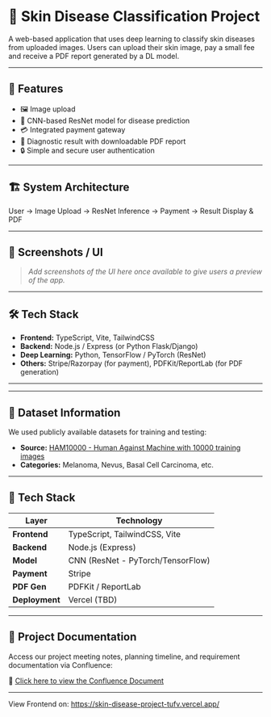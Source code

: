 # 🧬 Skin Disease Classification Project

A web-based application that uses deep learning to classify skin diseases from uploaded images. Users can upload their skin image, pay a small fee and receive a PDF report generated by a DL model.

---

## 🚀 Features

- 🖼️ Image upload
- 🧠 CNN-based ResNet model for disease prediction
- 💳 Integrated payment gateway
- 📄 Diagnostic result with downloadable PDF report
- 🔒 Simple and secure user authentication

---

## 🏗️ System Architecture

User → Image Upload → ResNet Inference → Payment → Result Display & PDF

---

## 📸 Screenshots / UI 

> *Add screenshots of the UI here once available to give users a preview of the app.*

---

## 🛠️ Tech Stack

- **Frontend:** TypeScript, Vite, TailwindCSS
- **Backend:** Node.js / Express (or Python Flask/Django)
- **Deep Learning:** Python, TensorFlow / PyTorch (ResNet)
- **Others:** Stripe/Razorpay (for payment), PDFKit/ReportLab (for PDF generation)

---

---

## 🧾 Dataset Information

We used publicly available datasets for training and testing:

- **Source:** [HAM10000 - Human Against Machine with 10000 training images](https://www.kaggle.com/datasets/kmader/skin-cancer-mnist-ham10000)
- **Categories:** Melanoma, Nevus, Basal Cell Carcinoma, etc.

---

## 🧰 Tech Stack

| Layer        | Technology                     |
|--------------|--------------------------------|
| **Frontend** | TypeScript, TailwindCSS, Vite |
| **Backend**  | Node.js (Express) |
| **Model**    | CNN (ResNet - PyTorch/TensorFlow) |
| **Payment**  | Stripe               |
| **PDF Gen**  | PDFKit / ReportLab             |
| **Deployment** | Vercel (TBD) |

---

## 📒 Project Documentation

Access our project meeting notes, planning timeline, and requirement documentation via Confluence:

🔗 [Click here to view the Confluence Document](https://burhanahmed60090-1725033450871.atlassian.net/wiki/spaces/~609ffbeedafdf00068475405/pages/4161552/SRS+Report+Meeting+notes)

---
View Frontend on: https://skin-disease-project-tufv.vercel.app/

